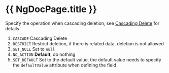 # {{ NgDocPage.title }}

Specify the operation when cascading deletion, see [Cascading Delete](/documentation/en/database/reference-delete) for details.

1. `CASCADE` Cascading Delete
2. `RESTRICT` Restrict deletion, if there is related data, deletion is not allowed
3. `SET_NULL` Set to `null`
4. `NO_ACTION` **Default**, do nothing
5. `SET_DEFAULT` Set to the default value, the default value needs to specify the `defaultValue` attribute when defining the field
